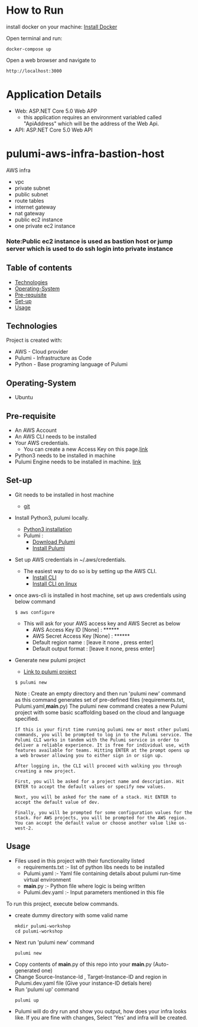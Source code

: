 # How to Run

install docker on your machine: [Install Docker](https://docs.docker.com/engine/install/)


Open terminal and run:
```
docker-compose up
```

Open a web browser and navigate to 
```
http://localhost:3000
```

# Application Details

- Web: ASP.NET Core 5.0 Web APP
  - this application requires an environment variabled called "ApiAddress" which will be the address of the Web Api.
- API: ASP.NET Core 5.0 Web API

# pulumi-aws-infra-bastion-host
AWS infra 
- vpc
- private subnet
- public subnet
- route tables
- internet gateway
- nat gateway
- public ec2 instance
- one private ec2 instance

### Note:Public ec2 instance is used as bastion host or jump server which is used to do ssh login into private instance

## Table of contents
* [Technologies](#technologies)
* [Operating-System](#operating-system)
* [Pre-requisite](#pre-requisite)
* [Set-up](#set-up)
* [Usage](#usage)


## Technologies
Project is created with:
* AWS - Cloud provider
* Pulumi - Infrastructure as Code
* Python - Base programing language of Pulumi

## Operating-System
* Ubuntu

## Pre-requisite
* An AWS Account
* An AWS CLI needs to be installed
* Your AWS credentials. 
  * You can create a new Access Key on this page.[link](https://console.aws.amazon.com/iam/home?#/security_credentials)
* Python3 needs to be installed in machine
* Pulumi Engine needs to be installed in machine. [link](https://www.pulumi.com/docs/get-started/aws/begin/)

## Set-up
* Git needs to be installed in host machine
   * [git](https://linuxconfig.org/install-git-in-linux-redhat-8)
* Install Python3, pulumi locally.
   * [Python3 installation](https://linuxconcept.com/how-to-install-python-3-on-rhel-8-red-hat-enterprise-linux/)
   * Pulumi : 
      * [Download Pulumi](https://www.pulumi.com/docs/get-started/aws/begin/)
      * [Install Pulumi](https://www.pulumi.com/docs/get-started/aws/begin/)
* Set up AWS credentials in ~/.aws/credentials.
   * The easiest way to do so is by setting up the AWS CLI. 
      * [Install CLI](https://docs.aws.amazon.com/cli/latest/userguide/cli-chap-install.html)
      * [Install CLI on linux](https://docs.aws.amazon.com/cli/latest/userguide/install-cliv2-linux.html)
* once aws-cli is installed in host machine, set up aws credentials using below command
   ```
   $ aws configure
   ```
   * This will ask for your AWS access key and AWS Secret as below
      - AWS Access Key ID [None] : ******
      - AWS Secret Access Key [None] : ******
      - Default region name : [leave it none , press enter]
      - Default output format : [leave it none, press enter]
* Generate new pulumi project
   * [Link to pulumi project](https://www.pulumi.com/docs/get-started/aws/create-project/)
   ```
   $ pulumi new
   ```
   Note : Create an empty directory and then run 'pulumi new' command as this command generates set of pre-defined files (requirements.txt,         Pulumi.yaml,__main__.py)
      The pulumi new command creates a new Pulumi project with some basic scaffolding based on the cloud and language specified.

      If this is your first time running pulumi new or most other pulumi commands, you will be prompted to log in to the Pulumi service. The Pulumi CLI works in tandem with the Pulumi service in order to deliver a reliable experience. It is free for individual use, with features available for teams. Hitting ENTER at the prompt opens up a web browser allowing you to either sign in or sign up.

      After logging in, the CLI will proceed with walking you through creating a new project.

      First, you will be asked for a project name and description. Hit ENTER to accept the default values or specify new values.

      Next, you will be asked for the name of a stack. Hit ENTER to accept the default value of dev.

      Finally, you will be prompted for some configuration values for the stack. For AWS projects, you will be prompted for the AWS region. You can accept the default value or choose another value like us-west-2.

## Usage
* Files used in this project with their functionality listed
  * requirements.txt :- list of python libs needs to be installed
  * Pulumi.yaml :- Yaml file containing details about pulumi run-time virtual environment
  * __main__.py :- Python file where logic is being written
  * Pulumi.dev.yaml :- Input parameters mentioned in this file
  
To run this project, execute below commands.
  * create dummy directory with some valid name
    ```
    mkdir pulumi-workshop
    cd pulumi-workshop
    ```
  * Next run 'pulumi new' command
    ```
    pulumi new
    ```
  * Copy contents of __main__.py of this repo into your __main__.py (Auto-generated one)
  * Change Source-Instance-Id , Target-Instance-ID and region in Pulumi.dev.yaml file (Give your instance-ID detials here)
  * Run 'pulumi up' command
    ```
    pulumi up
    ```
  * Pulumi will do dry run and show you output, how does your infra looks like. If you are fine with changes, Select 'Yes' and infra will be created.
